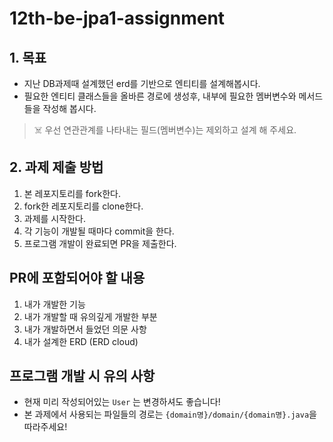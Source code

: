 # 12th-be-jpa1-assignment

## 1. 목표
- 지난 DB과제때 설계했던 erd를 기반으로 엔티티를 설계해봅시다.
- 필요한 엔티티 클래스들을 올바른 경로에 생성후, 내부에 필요한 멤버변수와 메서드들을 작성해 봅시다.

> ☠️ 우선 연관관계를 나타내는 필드(멤버변수)는 제외하고 설계 해 주세요.

## 2. 과제 제출 방법

1. 본 레포지토리를 fork한다.
2. fork한 레포지토리를 clone한다.
3. 과제를 시작한다.
4. 각 기능이 개발될 때마다 commit을 한다.
5. 프로그램 개발이 완료되면 PR을 제출한다.

## PR에 포함되어야 할 내용

1. 내가 개발한 기능
2. 내가 개발할 때 유의깊게 개발한 부분
3. 내가 개발하면서 들었던 의문 사항
4. 내가 설계한 ERD (ERD cloud)

## 프로그램 개발 시 유의 사항
- 현재 미리 작성되어있는 `User` 는 변경하셔도 좋습니다! 
- 본 과제에서 사용되는 파일들의 경로는 `{domain명}/domain/{domain명}.java`을 따라주세요!
